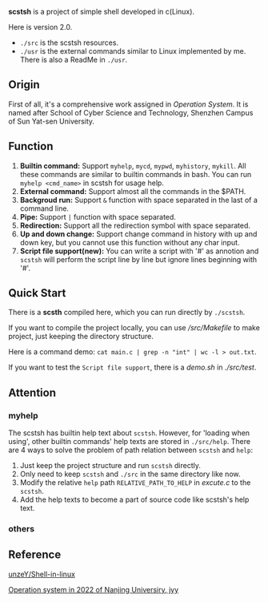 **scstsh** is a project of simple shell developed in c(Linux). 

Here is version 2.0.

- `./src` is the scstsh resources.
- `./usr` is the external commands similar to Linux implemented by me. There is also a ReadMe in `./usr`.

## Origin

First of all, it's a comprehensive work assigned in *Operation System*. It is named after School of Cyber Science and Technology, Shenzhen Campus of Sun Yat-sen University.

## Function

1. **Builtin command:** Support `myhelp`, `mycd`, `mypwd`, `myhistory`, `mykill`. All these commands are similar to builtin commands in bash. You can run `myhelp <cmd_name>` in scstsh for usage help.
2. **External command:** Support almost all the commands in the $PATH.
3. **Backgroud run:** Support `&` function with space separated in the last of a command line.
4. **Pipe:** Support `|` function with space separated.
5. **Redirection:** Support all the redirection symbol with space separated.
6. **Up and down change:** Support change command in history with up and down key, but you cannot use this function without any char input.
7. **Script file support(new):** You can write a script with '#' as annotion and `scstsh` will perform the script line by line but ignore lines beginning with '#'.

## Quick Start

There is a **scsth** compiled here, which you can run directly by `./scstsh`.

If you want to compile the project locally, you can use */src/Makefile* to make project, just keeping the directory structure.

Here is a command demo: `cat main.c | grep -n "int" | wc -l > out.txt`.

If you want to test the `Script file support`, there is a *demo.sh* in *./src/test*.

## Attention

### myhelp

The scstsh has builtin help text about `scstsh`. However, for 'loading when using', other builtin commands' help texts are stored in `./src/help`. There are 4 ways to solve the problem of path relation between `scstsh` and `help`:

1. Just keep the project structure and run `scstsh` directly.
2. Only need to keep `scstsh` and `./src` in the same directory like now.
3. Modify the relative `help` path `RELATIVE_PATH_TO_HELP` in *excute.c* to the `scstsh`.
4. Add the help texts to become a part of source code like scstsh's help text.

### others

## Reference

[unzeY/Shell-in-linux](https://github.com/SunzeY/Shell-in-linux)

[Operation system in 2022 of Nanjing Universiry, jyy](http://jyywiki.cn/OS/2022/)

